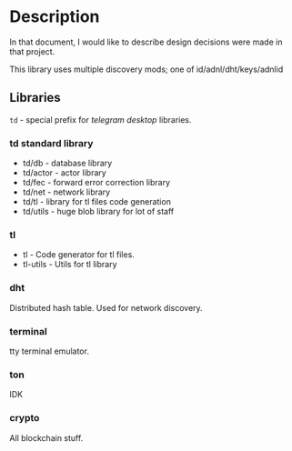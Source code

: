 # Description

In that document, I would like to describe design decisions were made in that project.


This library uses multiple discovery mods; one of id/adnl/dht/keys/adnlid

## Libraries
`td` - special prefix for *telegram desktop* libraries.


### td standard library
- td/db - database library
- td/actor - actor library
- td/fec - forward error correction library
- td/net - network library
- td/tl - library for tl files code generation
- td/utils - huge blob library for lot of staff

### tl

- tl - Code generator for tl files.
- tl-utils - Utils for tl library

### dht

Distributed hash table. Used for network discovery.

### terminal

tty terminal emulator.


### ton
IDK

### crypto

All blockchain stuff.